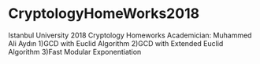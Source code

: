 # CryptologyHomeWorks2018
Istanbul University 2018 Cryptology Homeworks
Academician: Muhammed Ali Aydın
1)GCD with Euclid Algorithm
2)GCD with Extended Euclid Algorithm
3)Fast Modular Exponentiation
